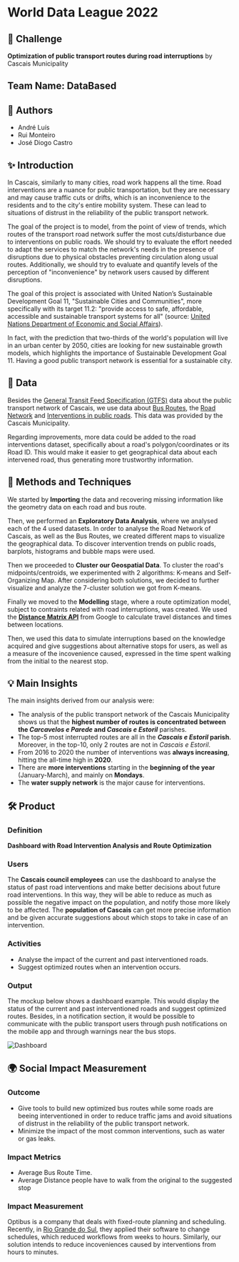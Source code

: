 # World Data League 2022

## 🎯 Challenge
**Optimization of public transport routes during road interruptions** by Cascais Municipality

## Team Name: DataBased

## 👥 Authors
* André Luís
* Rui Monteiro
* José Diogo Castro

## ✨ Introduction 
In Cascais, similarly to many cities, road work happens all the time. Road interventions are a nuance for public transportation, but they are necessary and may cause traffic cuts or drifts, which is an inconvenience to the residents and to the city's entire mobility system. These can lead to situations of distrust in the reliability of the public transport network.

The goal of the project is to model, from the point of view of trends, which routes of the transport road network suffer the most cuts/disturbance due to interventions on public roads. We should try to evaluate the effort needed to adapt the services to match the network's needs in the presence of disruptions due to physical obstacles preventing circulation along usual routes. Additionally, we should try to evaluate and quantify levels of the perception of "inconvenience" by network users caused by different disruptions.

The goal of this project is associated with United Nation’s Sustainable Development Goal 11, "Sustainable Cities and Communities", more specifically with its target 11.2: "provide access to safe, affordable, accessible and sustainable transport systems for all" (source: [United Nations Department of Economic and Social Affairs](https://sdgs.un.org/goals/goal11)).

In fact, with the prediction that two-thirds of the world's population will live in an urban center by 2050, cities are looking for new sustainable growth models, which highlights the importance of Sustainable Development Goal 11. Having a good public transport network is essential for a sustainable city.

## 🔢 Data 
Besides the [General Transit Feed Specification (GTFS)](https://dadosabertos.cascais.pt/dataset/gtfs-mobicascais) data about the public transport network of Cascais, we use data about [Bus Routes](https://dadosabertos.cascais.pt/dataset/carreira-de-autocarro), the [Road Network](https://dadosabertos.cascais.pt/dataset/eixo-de-via) and [Interventions in public roads](https://dadosabertos.cascais.pt/dataset/obras-de-intervencao-na-via-publica). This data was provided by the Cascais Municipality.

Regarding improvements, more data could be added to the road interventions dataset, specifically about a road's polygon/coordinates or its Road ID. This would make it easier to get geographical data about each intervened road, thus generating more trustworthy information.

## 🧮 Methods and Techniques 
We started by **Importing** the data and recovering missing information like the geometry data on each road and bus route.

Then, we performed an **Exploratory Data Analysis**, where we analysed each of the 4 used datasets. In order to analyse the Road Network of Cascais, as well as the Bus Routes, we created different maps to visualize the geographical data. To discover intervention trends on public roads, barplots, histograms and bubble maps were used.

Then we proceeded to **Cluster our Geospatial Data**. To cluster the road's midpoints/centroids, we experimented with 2 algorithms: K-means and Self-Organizing Map. After considering both solutions, we decided to further visualize and analyze the 7-cluster solution we got from K-means.

Finally we moved to the **Modelling** stage, where a route optimization model, subject to contraints related with road interruptions, was created. We used the [**Distance Matrix API**](https://developers.google.com/maps/documentation/distance-matrix) from Google to calculate travel distances and times between locations.

Then, we used this data to simulate interruptions based on the knowledge acquired and give suggestions about alternative stops for users, as well as a measure of the incovenience caused, expressed in the time spent walking from the initial to the nearest stop.

## 💡 Main Insights 
The main insights derived from our analysis were:

* The analysis of the public transport network of the Cascais Municipality shows us that the **highest number of routes is concentrated between the *Carcavelos e Parede* and *Cascais e Estoril*** parishes.
* The top-5 most interrupted routes are all in the ***Cascais e Estoril* parish**. Moreover, in the top-10, only 2 routes are not in *Cascais e Estoril*.
* From 2016 to 2020 the number of interventions was **always increasing**,  hitting the all-time high in **2020**.
* There are **more interventions** starting in the **beginning of the year** (January-March), and mainly on **Mondays**.
* The **water supply network** is the major cause for interventions.

## 🛠️ Product

### Definition
**Dashboard with Road Intervention Analysis and Route Optimization**

### Users

The **Cascais council employees** can use the dashboard to analyse the status of past road interventions and make better decisions about future road interventions. In this way, they will be able to reduce as much as possible the negative impact on the population, and notify those more likely to be affected. The **population of Cascais** can get more precise information and be given accurate suggestions about which stops to take in case of an intervention.

### Activities

* Analyse the impact of the current and past interventioned roads.
* Suggest optimized routes when an intervention occurs.

### Output

The mockup below shows a dashboard example. This would display the status of the current and past interventioned roads and suggest optimized routes. Besides, in a notification section, it would be possible to communicate with the public transport users through push notifications on the mobile app and through warnings near the bus stops.

![Dashboard](https://elogii.com/blog/uploads/dashboard.jpg)


## 🌍 Social Impact Measurement
### Outcome

* Give tools to build new optimized bus routes while some roads are beeing interventioned in order to reduce traffic jams and avoid situations of distrust in the reliability of the public transport network.
* Minimize the impact of the most common interventions, such as water or gas leaks.

### Impact Metrics

* Average Bus Route Time.
* Average Distance people have to walk from the original to the suggested stop

### Impact Measurement

Optibus is a company that deals with fixed-route planning and scheduling. Recently, in [Rio Grande do Sul](https://www.optibus.com/empresa-viamao-to-reduce-operating-costs-in-rio-grande-do-sul-brazil-using-optibus/), they applied their software to change schedules, which reduced workflows from weeks to hours. Similarly, our solution intends to reduce incoveniences caused by interventions from hours to minutes.
